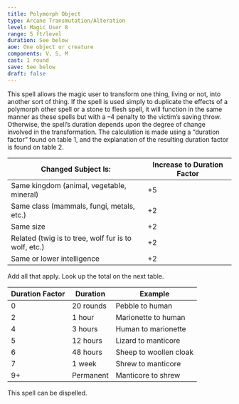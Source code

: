 ```yaml
---
title: Polymorph Object
type: Arcane Transmutation/Alteration
level: Magic User 8
range: 5 ft/level
duration: See below
aoe: One object or creature
components: V, S, M
cast: 1 round
save: See below
draft: false
---
```


This spell allows the magic user to transform one thing, living or not, into another sort of thing. If the spell is used simply to duplicate the effects of a polymorph other spell or a stone to flesh spell, it will function in the same manner as these spells but with a –4 penalty to the victim’s saving throw. Otherwise, the spell’s duration depends upon the degree of change involved in the transformation. The calculation is made using a “duration factor” found on table 1, and the explanation of the resulting duration factor is found on table 2.

| Changed Subject Is:                                  | Increase to Duration Factor |
| ---------------------------------------------------- | --------------------------- |
| Same kingdom (animal, vegetable, mineral)            | +5                          |
| Same class (mammals, fungi, metals, etc.)            | +2                          |
| Same size                                            | +2                          |
| Related (twig is to tree, wolf fur is to wolf, etc.) | +2                          |
| Same or lower intelligence                           | +2                          |

Add all that apply. Look up the total on the next table.

| Duration Factor | Duration  | Example                |
| --------------- | --------- | ---------------------- |
| 0               | 20 rounds | Pebble to human        |
| 2               | 1 hour    | Marionette to human    |
| 4               | 3 hours   | Human to marionette    |
| 5               | 12 hours  | Lizard to manticore    |
| 6               | 48 hours  | Sheep to woollen cloak |
| 7               | 1 week    | Shrew to manticore     |
| 9+              | Permanent | Manticore to shrew     |

This spell can be dispelled.
